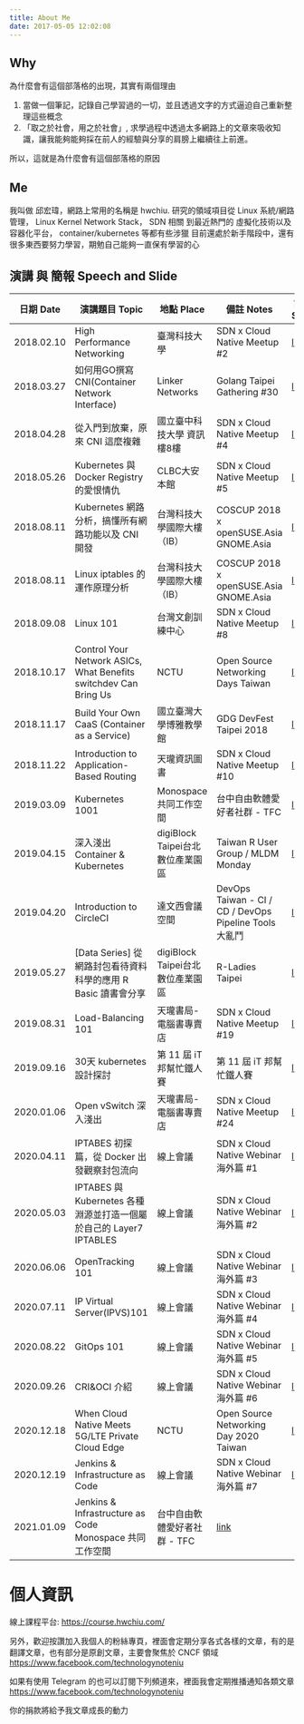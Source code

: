 ```yaml
---
title: About Me
date: 2017-05-05 12:02:08
---
```


## Why

為什麼會有這個部落格的出現，其實有兩個理由
1. 當做一個筆記，記錄自己學習過的一切，並且透過文字的方式逼迫自己重新整理這些概念
2. 「取之於社會，用之於社會」, 求學過程中透過太多網路上的文章來吸收知識，讓我能夠能夠採在前人的經驗與分享的肩膀上繼續往上前進。

所以，這就是為什麼會有這個部落格的原因

## Me

我叫做 邱宏瑋，網路上常用的名稱是 hwchiu.
研究的領域項目從 Linux 系統/網路管理， Linux Kernel Network Stack， SDN 相關 到最近熱門的 虛擬化技術以及容器化平台， container/kubernetes 等都有些涉獵
目前還處於新手階段中，還有很多東西要努力學習，期勉自己能夠一直保有學習的心

## 演講 與 簡報 Speech and Slide

| 日期 Date	| 演講題目 Topic | 地點 Place	| 備註 Notes | 簡報 Slide |
| -------- | -------- | -------- | -------- | -------- |
| 2018.02.10     | High Performance Networking     | 臺灣科技大學     | SDN x Cloud Native Meetup #2     | [link](https://goo.gl/VBvk49)     |
| 2018.03.27     | 如何用GO撰寫CNI(Container Network Interface) | Linker Networks      | Golang Taipei Gathering #30    | [link](https://www.slideshare.net/hongweiqiu/writing-the-container-network-interfacecni-plugin-in-golang-92128553)     |
| 2018.04.28    | 從入門到放棄，原來 CNI 這麼複雜 | 國立臺中科技大學 資訊樓8樓    | SDN x Cloud Native Meetup #4    | [link](https://goo.gl/3AAC91)     |
| 2018.05.26   | Kubernetes 與 Docker Registry 的愛恨情仇 | CLBC大安本館    | SDN x Cloud Native Meetup #5    | [link](https://goo.gl/pjnzZJ)     |
| 2018.08.11  | Kubernetes 網路分析，搞懂所有網路功能以及 CNI 開發 | 台灣科技大學國際大樓（IB） | COSCUP 2018 x openSUSE.Asia GNOME.Asia    | [link](https://www.slideshare.net/hongweiqiu/overview-of-kubernetes-network-functions)     |
| 2018.08.11  | Linux iptables 的運作原理分析 | 台灣科技大學國際大樓（IB）     | COSCUP 2018 x openSUSE.Asia GNOME.Asia   | [link](https://www.slideshare.net/hongweiqiu/understand-the-iptables-step-by-step-109650841)     |
| 2018.09.08  |  Linux 101 | 台灣文創訓練中心      | SDN x Cloud Native Meetup #8  | [link](https://www.slideshare.net/hongweiqiu/iptables-101-bottomup)     |
| 2018.10.17 | Control Your Network ASICs, What Benefits switchdev Can Bring Us | NCTU     | Open Source Networking Days Taiwan | [link](https://www.slideshare.net/hongweiqiu/control-your-network-asics-what-benefits-switchdev-can-bring-us)     |
| 2018.11.17| Build Your Own CaaS (Container as a Service) | 國立臺灣大學博雅教學館      | GDG DevFest Taipei 2018   | [link](https://www.slideshare.net/hongweiqiu/build-your-own-caas-container-as-a-service)     |
| 2018.11.22 | Introduction to Application-Based Routing | 天瓏資訊圖書      | SDN x Cloud Native Meetup #10  | [link](https://www.slideshare.net/hongweiqiu/applicationbased-routing)     |
| 2019.03.09 | Kubernetes 1001 |  Monospace 共同工作空間 | 台中自由軟體愛好者社群 - TFC | [link](https://www.slideshare.net/hongweiqiu/kubernetes-1001)     |
| 2019.04.15 | 深入淺出 Container & Kubernetes | digiBlock Taipei台北數位產業園區 | Taiwan R User Group / MLDM Monday | [link](https://www.slideshare.net/hongweiqiu/head-first-to-containerkubernetes)     |
| 2019.04.20 | Introduction to CircleCI | 達文西會議空間 | DevOps Taiwan - CI / CD / DevOps Pipeline Tools 大亂鬥  | [link](https://www.slideshare.net/hongweiqiu/introduction-to-circleci)     |
| 2019.05.27 | [Data Series] 從網路封包看待資料科學的應用 R Basic 讀書會分享 | digiBlock Taipei台北數位產業園區 | R-Ladies Taipei  | [link](https://www.slideshare.net/hongweiqiu/how-networking-works-with-data-science)     |
| 2019.08.31 | Load-Balancing  101| 天瓏書局-電腦書專賣店 | SDN x Cloud Native Meetup #19 | [link](https://www.slideshare.net/hongweiqiu/load-balancing-101)     |
| 2019.09.16 | 30天 kubernetes 設計探討| 第 11 屆 iT 邦幫忙鐵人賽 |  第 11 屆 iT 邦幫忙鐵人賽 | [link](https://ithelp.ithome.com.tw/users/20120317/ironman/2442?page=1)     |
| 2020.01.06 | Open vSwitch 深入淺出 |  天瓏書局-電腦書專賣店| SDN x Cloud Native Meetup #24 | [link](https://www.slideshare.net/hongweiqiu/open-vswitch-introduction)     |
| 2020.04.11 | IPTABES 初探篇，從 Docker 出發觀察封包流向| 線上會議 | SDN x Cloud Native Webinar 海外篇 #1  | [link](https://www.youtube.com/watch?v=y4e_B6PdX8A)     |
| 2020.05.03 | IPTABES 與 Kubernetes 各種淵源並打造一個屬於自己的 Layer7 IPTABLES | 線上會議 | SDN x Cloud Native Webinar 海外篇 #2  | [link](https://youtu.be/10Hsr9k_0yE)     |
| 2020.06.06 | OpenTracking 101| 線上會議 | SDN x Cloud Native Webinar 海外篇 #3  | [link](https://youtu.be/t8OCKZYcVLg)     |
| 2020.07.11 | IP Virtual Server(IPVS)101| 線上會議 | SDN x Cloud Native Webinar 海外篇 #4  | [link](https://www.youtube.com/watch?v=6ZaUIRZ-SO8)     |
| 2020.08.22 | GitOps 101| 線上會議 | SDN x Cloud Native Webinar 海外篇 #5  | [link](https://www.youtube.com/watch?v=1n2JsOIiHP8)     |
| 2020.09.26 | CRI&OCI 介紹| 線上會議 | SDN x Cloud Native Webinar 海外篇 #6  | [link](https://youtu.be/5JhQOjSSnzQ)     |
| 2020.12.18 | When Cloud Native Meets 5G/LTE Private Cloud Edge| NCTU | Open Source Networking Day 2020 Taiwan| [link]()     |
| 2020.12.19 | Jenkins & Infrastructure as Code | 線上會議 | SDN x Cloud Native Webinar 海外篇 #7 | [link](https://youtu.be/M-c_Pn18aZY)     |
| 2021.01.09 | Jenkins & Infrastructure as Code Monospace 共同工作空間 | 台中自由軟體愛好者社群 - TFC | [link](https://youtu.be/M-c_Pn18aZY)     |

# 個人資訊

線上課程平台: https://course.hwchiu.com/

另外，歡迎按讚加入我個人的粉絲專頁，裡面會定期分享各式各樣的文章，有的是翻譯文章，也有部分是原創文章，主要會聚焦於 CNCF 領域
https://www.facebook.com/technologynoteniu

如果有使用 Telegram 的也可以訂閱下列頻道來，裡面我會定期推播通知各類文章
https://www.facebook.com/technologynoteniu

你的捐款將給予我文章成長的動力
<script type="text/javascript" src="https://cdnjs.buymeacoffee.com/1.0.0/button.prod.min.js" data-name="bmc-button" data-slug="hwchiu" data-color="#000000" data-emoji=""  data-font="Cookie" data-text="Buy me a coffee" data-outline-color="#fff" data-font-color="#fff" data-coffee-color="#fd0" ></script>
